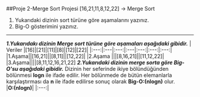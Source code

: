 ##Proje 2-Merge Sort Projesi
[16,21,11,8,12,22] -> Merge Sort

1. Yukarıdaki dizinin sort türüne göre aşamalarını yazınız.
2. Big-O gösterimini yazınız.

---
***1.Yukarıdakı dizinin Merge sort türüne göre aşamaları aşağıdaki gibidir.***
| Veriler |[16]|[21]|[11]|[8]|[12]|[22]|
|:---:|:---|:---:|:---|:---:|:---:|:---:|           
|1.Aşama||[16,21]||[8,11]||[12,22]|
|2.Aşama |||[8,16,21]||[11,12,22]|
|3.Aşama||||[8,11,12,16,21,22]
***2.Yukarıdaki dizinin merge sorta göre Big-O'su aşağıdaki gibidir.***
Dizinin her seferinde ikiye bölündüğünden bölünmesi 
**logn** ile ifade edilir. Her bölünmede de bütün elemanlarla 
karşılaştırması da **n** ile ifade edilirse sonuç olarak 
**Big-O:(nlogn)** olur.  
|**O:(nlogn)**|
|:---:|
